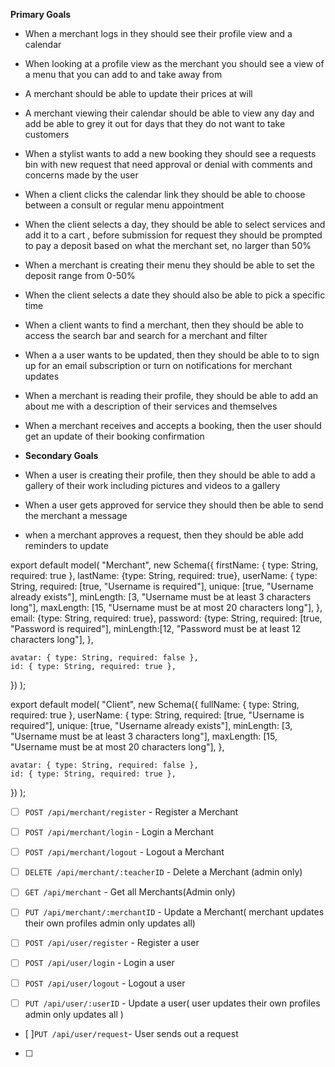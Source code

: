**Primary Goals**

- When a merchant logs in they should see their profile view and a calendar
- When looking at a profile view as the merchant you should see a view of a menu that you can add to and take away from
- A merchant should be able to update their prices at will
- A merchant viewing their calendar should be able to view any day and add be able to grey it out for days that they do not want to take customers
- When a stylist wants to add a new booking they should see a requests bin with new request that need approval or denial with comments and concerns made by the user
- When a client clicks the calendar link they should be able to choose between a consult or regular menu appointment
- When the client selects a day, they should be able to select services and add it to a cart , before submission for request they should be prompted to pay a deposit based on what the merchant set, no larger than 50%
- When a merchant is creating their menu they should be able to set the deposit range from 0-50%
- When the client selects a date they should also be able to pick a specific time
- When a client wants to find a merchant, then they should be able to access the search bar and search for a merchant and filter
- When a a user wants to be updated, then they should be able to to sign up for an email subscription or turn on notifications for merchant updates
- When a merchant is reading their profile, they should be able to add an about me with a description of their services and themselves
- When a merchant receives and accepts a booking, then the user should get an update of their booking confirmation
- **Secondary Goals**

- When a user is creating their profile, then they should be able to add a gallery of their work including pictures and videos to a gallery
- When a user gets approved for service they should then be able to send the merchant a message
- when a merchant approves a request, then they should be able add reminders to update

export default model(
"Merchant",
new Schema({
firstName: { type: String, required: true },
lastName: {type: String, required: true},
userName: {
type: String,
required: [true, "Username is required"],
unique: [true, "Username already exists"],
minLength: [3, "Username must be at least 3 characters long"],
maxLength: [15, "Username must be at most 20 characters long"],
},
email: {type: String, required: true},
password: {type: String, required: [true, "Password is required"],
minLength:[12, "Password must be at least 12 characters long"],
},

    avatar: { type: String, required: false },
    id: { type: String, required: true },

})
);

export default model(
"Client",
new Schema({
fullName: { type: String, required: true },
userName: {
type: String,
required: [true, "Username is required"],
unique: [true, "Username already exists"],
minLength: [3, "Username must be at least 3 characters long"],
maxLength: [15, "Username must be at most 20 characters long"],
},

    avatar: { type: String, required: false },
    id: { type: String, required: true },

})
);

- [ ] `POST /api/merchant/register` - Register a Merchant
- [ ] `POST /api/merchant/login` - Login a Merchant
- [ ] `POST /api/merchant/logout` - Logout a Merchant
- [ ] `DELETE /api/merchant/:teacherID` - Delete a Merchant (admin only)
- [ ] `GET /api/merchant` - Get all Merchants(Admin only)
- [ ] `PUT /api/merchant/:merchantID` - Update a Merchant( merchant updates their own profiles admin only updates all)

- [ ] `POST /api/user/register` - Register a user
- [ ] `POST /api/user/login` - Login a user
- [ ] `POST /api/user/logout` - Logout a user
- [ ] `PUT /api/user/:userID` - Update a user( user updates their own profiles admin only updates all )
- [ ]`PUT /api/user/request`- User sends out a request
- [ ]

